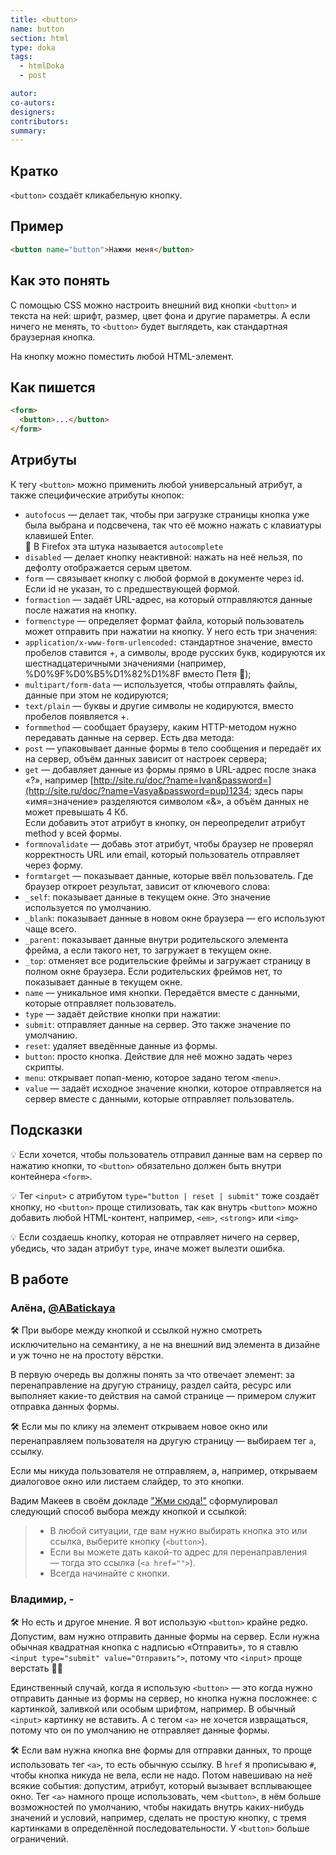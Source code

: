 ```yaml
---
title: <button>
name: button
section: html
type: doka
tags:
  - htmlDoka
  - post

autor:
co-autors:
designers:
contributors:
summary:
---
```


## Кратко

`<button>` создаёт кликабельную кнопку.

## Пример

```html
<button name="button">Нажми меня</button>
```

## Как это понять

С помощью CSS можно настроить внешний вид кнопки `<button>` и текста на ней: шрифт, размер, цвет фона и другие параметры. А если ничего не менять, то `<button>` будет выглядеть, как стандартная браузерная кнопка.

На кнопку можно поместить любой HTML-элемент.

## Как пишется

```html
<form>
  <button>...</button>
</form>
```

## Атрибуты

К тегу `<button>` можно применить любой универсальный атрибут, а также специфические атрибуты кнопок:

- `autofocus` — делает так, чтобы при загрузке страницы кнопка уже была выбрана и подсвечена, так что её можно нажать с клавиатуры клавишей Enter.<br />🤔 В Firefox эта штука называется `autoсomplete`
- `disabled` — делает кнопку неактивной: нажать на неё нельзя, по дефолту отображается серым цветом.
- `form` — связывает кнопку с любой формой в документе через id. Если id не указан, то с предшествующей формой.
- `formaction` — задаёт URL-адрес, на который отправляются данные после нажатия на кнопку.
- `formenctype` — определяет формат файла, который пользователь может отправить при нажатии на кнопку. У него есть три значения:
- `application/x-www-form-urlencoded:` стандартное значение, вместо пробелов ставится +, а символы, вроде русских букв, кодируются их шестнадцатеричными значениями (например, %D0%9F%D0%B5%D1%82%D1%8F вместо Петя 🤡);
- `multipart/form-data` — используется, чтобы отправлять файлы, данные при этом не кодируются;
- `text/plain` — буквы и другие символы не кодируются, вместо пробелов появляется +.
- `formmethod` — сообщает браузеру, каким HTTP-методом нужно передавать данные на сервер. Есть два метода:
- `post` — упаковывает данные формы в тело сообщения и передаёт их на сервер, объём данных зависит от настроек сервера;
- `get` — добавляет данные из формы прямо в URL-адрес после знака «?», например [http://site.ru/doc/?name=Ivan&password=](http://site.ru/doc/?name=Vasya&password=pup)1234; здесь пары «имя=значение» разделяются символом «&», а объём данных не может превышать 4 Кб.<br />Если добавить этот атрибут в кнопку, он переопределит атрибут method у всей формы.
- `formnovalidate` — добавь этот атрибут, чтобы браузер не проверял корректность URL или email, который пользователь отправляет через форму.
- `formtarget` — показывает данные, которые ввёл пользователь. Где браузер откроет результат, зависит от ключевого слова:
- `_self`: показывает данные в текущем окне. Это значение используется по умолчанию.
- `_blank`: показывает данные в новом окне браузера — его используют чаще всего.
- `_parent`: показывает данные внутри родительского элемента фрейма, а если такого нет, то загружает в текущем окне.
- `_top`: отменяет все родительские фреймы и загружает страницу в полном окне браузера. Если родительских фреймов нет, то показывает данные в текущем окне.
- `name` — уникальное имя кнопки. Передаётся вместе с данными, которые отправляет пользователь.
- `type` — задаёт действие кнопки при нажатии:
- `submit`: отправляет данные на сервер. Это также значение по умолчанию.
- `reset`: удаляет введённые данные из формы.
- `button`: просто кнопка. Действие для неё можно задать через скрипты.
- `menu`: открывает попап-меню, которое задано тегом `<menu>`.
- `value` — задаёт исходное значение кнопки, которое отправляется на сервер вместе с данными, которые отправляет пользователь.

## Подсказки

💡 Если хочется, чтобы пользователь отправил данные вам на сервер по нажатию кнопки, то `<button>` обязательно должен быть внутри контейнера `<form>`.

💡 Тег `<input>` с атрибутом `type="button | reset | submit"` тоже создаёт кнопку, но `<button>` проще стилизовать, так как внутрь `<button>` можно добавить любой HTML-контент, например, `<em>`, `<strong>` или `<img>`

💡 Если создаешь кнопку, которая не отправляет ничего на сервер, убедись, что задан атрибут `type`, иначе может вылезти ошибка.

## В работе

<h3>Алёна, <a href="https://twitter.com/ABatickaya" target="_blank" rel="nofollow noopener noreferrer" class="twitter">@ABatickaya</a></h3>

🛠 При выборе между кнопкой и ссылкой нужно смотреть исключительно на семантику, а не на внешний вид элемента в дизайне и уж точно не на простоту вёрстки.

В первую очередь вы должны понять за что отвечает элемент: за перенаправление на другую страницу, раздел сайта, ресурс или выполняет какие-то действия на самой странице — примером служит отправка данных формы.

🛠 Если мы по клику на элемент открываем новое окно или перенаправляем пользователя на другую страницу — выбираем тег `a`, ссылку.

Если мы никуда пользователя не отправляем, а, например, открываем диалоговое окно или листаем слайдер, то это кнопки.

Вадим Макеев в своём докладе ["Жми сюда!"](https://www.youtube.com/watch?v=MWJKwn_gKR4&t=3s) сформулировал следующий способ выбора между кнопкой и ссылкой:

> - В любой ситуации, где вам нужно выбирать кнопка это или ссылка, выберите кнопку (`<button>`).
> - Если вы можете дать какой-то адрес для перенаправления — тогда это ссылка (`<a href="">`).
> - Всегда начинайте с кнопки.

<h3>Владимир, <span class="twitter">-</span></h3>

🛠 Но есть и другое мнение. Я вот использую `<button>` крайне редко. Допустим, вам нужно отправить данные формы на сервер. Если нужна обычная квадратная кнопка с надписью «Отправить», то я ставлю `<input type="submit" value="Отправить">`, потому что `<input>` проще верстать 🤷‍♂️

Единственный случай, когда я использую `<button>` — это когда нужно отправить данные из формы на сервер, но кнопка нужна посложнее: с картинкой, заливкой или особым шрифтом, например. В обычный `<input>` картинку не вставить. А с тегом `<a>` не хочется извращаться, потому что он по умолчанию не отправляет данные формы.

🛠 Если вам нужна кнопка вне формы для отправки данных, то проще использовать тег `<a>`, то есть обычную ссылку. В `href` я прописываю `#`, чтобы кнопка никуда не вела, если не надо. Потом навешиваю на неё всякие события: допустим, атрибут, который вызывает всплывающее окно. Тег `<a>` намного проще использовать, чем `<button>`, в нём больше возможностей по умолчанию, чтобы накидать внутрь каких-нибудь значений и условий, например, сделать не простую кнопку, с тремя картинками в определённой последовательности. У `<button>` больше ограничений.
